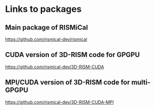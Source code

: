 # Links to packages

## Main package of RISMiCal
https://github.com/rismical-dev/rismical

## CUDA version of 3D-RISM code for GPGPU
https://github.com/rismical-dev/3D-RISM-CUDA

## MPI/CUDA version of 3D-RISM code for multi-GPGPU
https://github.com/rismical-dev/3D-RISM-CUDA-MPI
